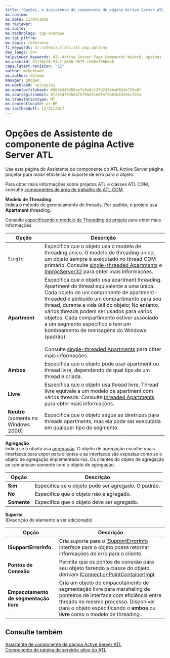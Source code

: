 ```yaml
---
title: "Opções, o Assistente de componente de página Active Server ATL | Microsoft Docs"
ms.custom: 
ms.date: 11/04/2016
ms.reviewer: 
ms.suite: 
ms.technology: cpp-windows
ms.tgt_pltfrm: 
ms.topic: reference
f1_keywords: vc.codewiz.class.atl.asp.options
dev_langs: C++
helpviewer_keywords: ATL Active Server Page Component Wizard, options
ms.assetid: 54f34e26-53c7-4456-9675-cb86e356bde0
caps.latest.revision: "12"
author: mikeblome
ms.author: mblome
manager: ghogen
ms.workload: cplusplus
ms.openlocfilehash: 6564b340458ae7e9a8e137d2338ba68b3e729a0f
ms.sourcegitcommit: 8fa8fdf0fbb4f57950f1e8f4f9b81b4d39ec7d7a
ms.translationtype: MT
ms.contentlocale: pt-BR
ms.lasthandoff: 12/21/2017
---
```

# <a name="options-atl-active-server-page-component-wizard"></a>Opções de Assistente de componente de página Active Server ATL
Use esta página do Assistente de componente do ATL Active Server página projetar para maior eficiência e suporte de erro para o objeto.  
  
 Para obter mais informações sobre projetos ATL e classes ATL COM, consulte [componentes de área de trabalho do ATL COM](../../atl/atl-com-desktop-components.md).  
  
 **Modelo de Threading**  
 Indica o método de gerenciamento de threads. Por padrão, o projeto usa **Apartment** threading.  
  
 Consulte [especificando o modelo de Threading do projeto](../../atl/specifying-the-threading-model-for-a-project-atl.md) para obter mais informações.  
  
|Opção|Descrição|  
|------------|-----------------|  
|`Single`|Especifica que o objeto usa o modelo de threading único. O modelo de threading único, um objeto sempre é executado no thread COM primário. Consulte [single-threaded Apartments](http://msdn.microsoft.com/library/windows/desktop/ms680112) e [InprocServer32](http://msdn.microsoft.com/library/windows/desktop/ms682390) para obter mais informações.|  
|**Apartment**|Especifica que o objeto usa apartment threading. Apartment do thread equivalente a uma única. Cada objeto de um componente de apartment-threaded é atribuído um compartimento para seu thread, durante a vida útil do objeto; No entanto, vários threads podem ser usados para vários objetos. Cada compartimento estiver associado a um segmento específico e tem um bombeamento de mensagens do Windows (padrão).<br /><br /> Consulte [single-threaded Apartments](http://msdn.microsoft.com/library/windows/desktop/ms680112) para obter mais informações.|  
|**Ambos**|Especifica que o objeto pode usar apartment ou thread livre, dependendo de qual tipo de um thread é criada.|  
|**Livre**|Especifica que o objeto usa thread livre. Thread livre equivale a um modelo de apartment com vários threads. Consulte [threaded Apartments](http://msdn.microsoft.com/library/windows/desktop/ms693421) para obter mais informações.|  
|**Neutro** (somente no Windows 2000)|Especifica que o objeto segue as diretrizes para threads apartments, mas ela pode ser executada em qualquer tipo de segmento.|  
  
 **Agregação**  
 Indica se o objeto usa [agregação](http://msdn.microsoft.com/library/windows/desktop/ms686558). O objeto de agregação escolhe quais interfaces para expor para clientes e as interfaces são expostas como se o objeto de agregação implementado-los. Os clientes do objeto de agregação se comunicam somente com o objeto de agregação.  
  
|Opção|Descrição|  
|------------|-----------------|  
|**Sim**|Especifica se o objeto pode ser agregado. O padrão.|  
|**No**|Especifica que o objeto não é agregado.|  
|**Somente**|Especifica que o objeto deve ser agregado.|  
  
 **Suporte**  
 (Descrição do elemento a ser adicionado)  
  
|Opção|Descrição|  
|------------|-----------------|  
|**ISupportErrorInfo**|Cria suporte para o [ISupportErrorInfo](../../atl/reference/isupporterrorinfoimpl-class.md) interface para o objeto possa retornar informações de erro para o cliente.|  
|**Pontos de Conexão**|Permite que os pontos de conexão para seu objeto fazendo a classe do objeto derivam [IConnectionPointContainerImpl](../../atl/reference/iconnectionpointcontainerimpl-class.md).|  
|**Empacotamento de segmentação livre**|Cria um objeto de empacotamento de segmentação livre para marshaling de ponteiros de interface com eficiência entre threads no mesmo processo. Disponível para o objeto especificando o **ambos** ou **livre** como o modelo de threading.|  
  
## <a name="see-also"></a>Consulte também  
 [Assistente de componente de página Active Server ATL](../../atl/reference/atl-active-server-page-component-wizard.md)   
 [Componente de página de servidor ativo do ATL](../../atl/reference/adding-an-atl-active-server-page-component.md)

